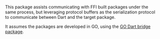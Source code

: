 This package assists communicating with FFI built packages under the same process, but leveraging protocol buffers as the serialization protocol to communicate between Dart and the target package.

It assumes the packages are developed in GO, using the [GO Dart bridge package](https://pkg.go.dev/gitlab.com/go_framework/dart_bridge).

